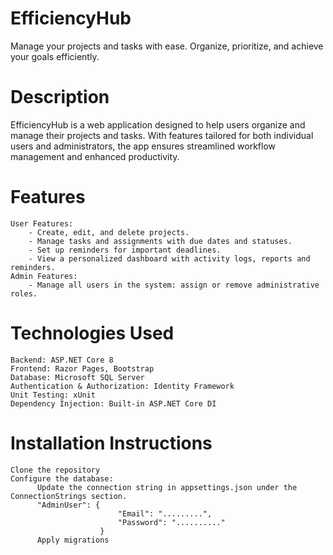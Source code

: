 # EfficiencyHub

  Manage your projects and tasks with ease. Organize, prioritize, and achieve your goals efficiently.

# Description 
  EfficiencyHub is a web application designed to help users organize and manage their projects and tasks. With features tailored for both individual users and administrators, the app ensures streamlined workflow management and enhanced productivity.

# Features
    User Features:
        - Create, edit, and delete projects.
        - Manage tasks and assignments with due dates and statuses.
        - Set up reminders for important deadlines.
        - View a personalized dashboard with activity logs, reports and reminders.
    Admin Features:
        - Manage all users in the system: assign or remove administrative roles.

# Technologies Used
    Backend: ASP.NET Core 8
    Frontend: Razor Pages, Bootstrap
    Database: Microsoft SQL Server
    Authentication & Authorization: Identity Framework
    Unit Testing: xUnit
    Dependency Injection: Built-in ASP.NET Core DI
    
# Installation Instructions
    Clone the repository
    Configure the database:
          Update the connection string in appsettings.json under the ConnectionStrings section.
          "AdminUser": {
                            "Email": ".........",
                            "Password": ".........."
                        }
          Apply migrations
    
